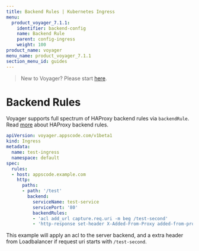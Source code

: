```yaml
---
title: Backend Rules | Kubernetes Ingress
menu:
  product_voyager_7.1.1:
    identifier: backend-config
    name: Backend Rule
    parent: config-ingress
    weight: 100
product_name: voyager
menu_name: product_voyager_7.1.1
section_menu_id: guides
---
```


> New to Voyager? Please start [here](/products/voyager/7.1.1/concepts/overview).

# Backend Rules

Voyager supports full spectrum of HAProxy backend rules via `backendRule`. Read [more](https://cbonte.github.io/haproxy-dconv/1.7/configuration.html)
about HAProxy backend rules.

```yaml
apiVersion: voyager.appscode.com/v1beta1
kind: Ingress
metadata:
  name: test-ingress
  namespace: default
spec:
  rules:
  - host: appscode.example.com
    http:
      paths:
      - path: '/test'
        backend:
          serviceName: test-service
          servicePort: '80'
          backendRules:
          - 'acl add_url capture.req.uri -m beg /test-second'
          - 'http-response set-header X-Added-From-Proxy added-from-proxy if add_url'
```

This example will apply an acl to the server backend, and a extra header from Loadbalancer if request uri
starts with `/test-second`.